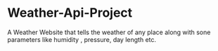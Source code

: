 # Weather-Api-Project
A Weather Website that tells the weather of any place along with sone parameters  like humidity , pressure, day length etc.

